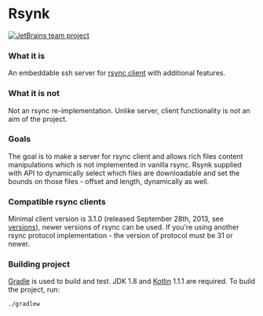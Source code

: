 # Rsynk #

[![JetBrains team project](http://jb.gg/badges/team-flat-square.svg)](https://confluence.jetbrains.com/display/ALL/JetBrains+on+GitHub)

### What it is ###
An embeddable ssh server for [rsync client](https://rsync.samba.org) with additional features.

### What it is not ###
Not an rsync re-implementation. Unlike server, client functionality is not an aim of the project.

### Goals ###
The goal is to make a server for rsync client and allows rich files content manipulations which is not implemented in vanilla rsync. Rsynk supplied with API to dynamically select which files are downloadable and set the bounds on those files - offset and length, dynamically as well.

### Compatible rsync clients ###
Minimal client version is 3.1.0 (released September 28th, 2013, see [versions](https://rsync.samba.org/)), newer versions of rsync can be used. If you're using another rsync protocol implementation - the version of protocol must be 31 or newer. 

### Building project
[Gradle](http://www.gradle.org) is used to build and test. JDK 1.8 and [Kotlin](http://kotlinlang.org)
1.1.1 are required. To build the project, run:

    ./gradlew
